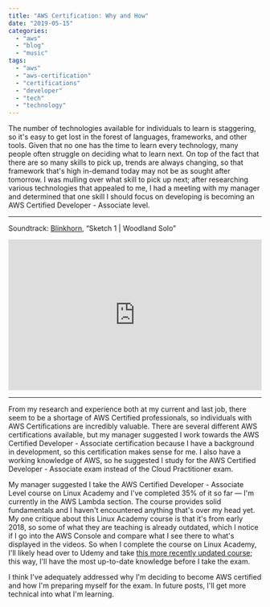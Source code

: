 ```yaml
---
title: "AWS Certification: Why and How"
date: "2019-05-15"
categories: 
  - "aws"
  - "blog"
  - "music"
tags: 
  - "aws"
  - "aws-certification"
  - "certifications"
  - "developer"
  - "tech"
  - "technology"
---
```


The number of technologies available for individuals to learn is staggering, so it's easy to get lost in the forest of languages, frameworks, and other tools. Given that no one has the time to learn every technology, many people often struggle on deciding what to learn next. On top of the fact that there are so many skills to pick up, trends are always changing, so that framework that's high in-demand today may not be as sought after tomorrow. I was mulling over what skill to pick up next; after researching various technologies that appealed to me, I had a meeting with my manager and determined that one skill I should focus on developing is becoming an AWS Certified Developer - Associate level.

* * *

Soundtrack: [Blinkhorn](https://soundcloud.com/blinkhorn), “Sketch 1 \| Woodland Solo”

<iframe width="100%" height="300" scrolling="no" frameborder="no" allow="autoplay" src="https://w.soundcloud.com/player/?url=https%3A//api.soundcloud.com/tracks/620204778&amp;color=%23ff5500&amp;auto_play=false&amp;hide_related=false&amp;show_comments=true&amp;show_user=true&amp;show_reposts=false&amp;show_teaser=true&amp;visual=true"></iframe>

* * *


From my research and experience both at my current and last job, there seem to be a shortage of AWS Certified professionals, so individuals with AWS Certifications are incredibly valuable. There are several different AWS certifications available, but my manager suggested I work towards the AWS Certified Developer - Associate certification because I have a background in development, so this certification makes sense for me. I also have a working knowledge of AWS, so he suggested I study for the AWS Certified Developer - Associate exam instead of the Cloud Practitioner exam.

My manager suggested I take the AWS Certified Developer - Associate Level course on Linux Academy and I've completed 35% of it so far — I'm currently in the AWS Lambda section. The course provides solid fundamentals and I haven't encountered anything that's over my head yet. My one critique about this Linux Academy course is that it's from early 2018, so some of what they are teaching is already outdated, which I notice if I go into the AWS Console and compare what I see there to what's displayed in the videos. So when I complete the course on Linux Academy, I'll likely head over to Udemy and take [this more recently updated course](https://www.udemy.com/aws-certified-developer-associate/); this way, I'll have the most up-to-date knowledge before I take the exam.

I think I've adequately addressed why I'm deciding to become AWS certified and how I'm preparing myself for the exam. In future posts, I'll get more technical into what I'm learning.
